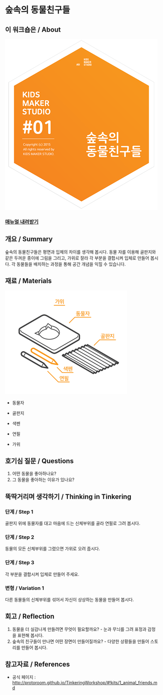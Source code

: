# 숲속의 동물친구들

## 이 워크숍은 / About
![Sketch Image](images/animal_friends_top.png)

### [매뉴얼 내려받기](pdf/1_animal_friends.pdf)

## 개요 / Summary
숲속의 동물친구들은 평면과 입체의 차이를 생각해 봅시다. 동물 자를 이용해 골판지와 같은 두꺼운 종이에 그림을 그리고, 가위로 잘라 각 부분을 결합시켜 입체로 만들어 봅시다. 각 동물들을 배치하는 과정을 통해 공간 개념을 익힐 수 있습니다.


## 재료 / Materials
![Material Image](images/animal_friends_m.png)

 * 동물자
 * 골판지
 * 색펜
 * 연필
 

 * 가위


## 호기심 질문 / Questions

 1. 어떤 동물을 좋아하나요?
 1. 그 동물을 좋아하는 이유가 있나요?


## 뚝딱거리며 생각하기 / Thinking in Tinkering

### 단계 / Step 1
골판지 위에 동물자를 대고 마음에 드는 신체부위를 골라 연필로 그려 봅시다.

### 단계 / Step 2
동물의 모든 신체부위를 그렸으면 가위로 오려 줍시다.

### 단계 / Step 3
각 부분을 결합시켜 입체로 만들어 주세요.

### 변형 / Variation 1
다른 동물들의 신체부위를 섞어서 자신이 상상하는 동물을 만들어 봅시다.



## 회고 / Reflection

 1. 동물을 더 실감나게 만들려면 무엇이 필요할까요? - 눈과 무늬를 그려 표정과 감정을 표현해 봅시다.
 1. 숲속의 친구들이 만나면 어떤 장면이 만들어질까요? - 다양한 상황들을 만들어 스토리를 만들어 봅시다.

## 참고자료 / References
 * 공식 페이지 : http://protoroom.github.io/TinkeringWorkshop/#!kits/1_animal_friends.md

